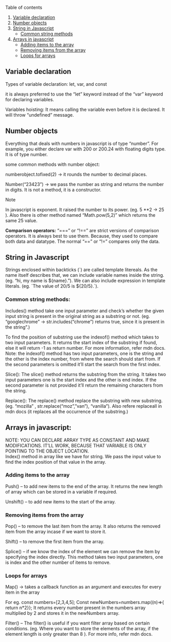 Table of contents
1. [Variable declaration](#variable-declaration)
2. [Number objects](#number-objects)
3. [String in Javascript](#string-in-javascript)
    - [Common string methods](#common-string-methods)
4. [Arrays in javascript](#arrays-in-javascript)
	- [Adding items to the array](#adding-items-to-the-array)
	- [Removing items from the array](#removing-items-from-the-array)
	- [Loops for arrays](#loops-for-arrays)
## Variable declaration
Types of variable declaration: let, var, and const

it is always preferred to use the “let” keyword instead of the “var” keyword for declaring variables.

Variables hoisting: It means calling the variable even before it is declared. It will throw “undefined” message.

## Number objects

Everything that deals with numbers in javascript is of type “number”. For example, you either declare var with 200 or 200.24 with floating digits type.  It is of type number.

some common methods with number object:

numberobject.tofixed(2) -> it rounds the number to decimal places.

Number(“23423”) -> we pass the number as string and returns the number in digits.  It is not a method, it is a constructor.

>[!NOTE]
>In javascript is exponent.  It raised the number to its power. (eg. 5 **2 -> 25 ).  Also there is other method named “Math.pow(5,2)” which returns the same 25 value.

**Comparison operators:**
		“===” or “!==” are strict versions of comparison operators.  It is always best to use them.  Because, they used to compare both data and datatype.  The normal “==” or “!=” compares only the data.

## String in Javascript

Strings enclosed within backticks (\`) are called template litereals.  As the name itself describes that, we can include variable names inside the string.  (eg. “hi, my name is ${name}.”).
We can also include expression in template literals. (eg. \`The value of 20/5 is ${20/5}.\`).

### Common string methods:

Includes() method take one input parameter and check’s whether the given input string is present in the original string as a substring or not.  (eg. “googlechrome” -> str.includes(“chrome”) returns true, since it is present in the string”.)

To find the position of substring use the indexof() method which takes to two input parameters. It returns the start index of the substring if found, else it will return -1 as return number.  For more  information, refer mdn docs. Note: the indexof() method has two input parameters, one is the string and the other is the index number, from where the search should start from.  If the second parameters is omitted it’ll start the search from the first index.

Slice(): The slice() method returns the substring from the string.  It takes two input parameters one is the start index and the other is end index.  If the second parameter is not provided it’ll return the remaining characters from the string.

Replace(): The replace() method replace the substring with new substring. (eg. “mozilla” , str.replace(“moz”,”van”), “vanilla”).  Also refere replaceall in mdn docs (it replaces all the occurrence of the substring.)


## Arrays in javascript:

NOTE: YOU CAN DECLARE ARRAY TYPE AS CONSTANT AND MAKE MODIFICATIONS. IT’LL WORK, BECAUSE THAT VARIABLE IS ONLY POINTING TO THE OBJECT LOCATION.  
Index() method in array like we have for string.  We pass the input value to find the index position of that value in the array.

### Adding items to the array

Push() – to add new items to the end of the array. It returns the new length of array which can be stored in a variable if required.

Unshift() – to add new items to the start of the array.

### Removing items from the array

Pop() – to remove the last item from the array.  It also returns the removed item from the array incase if we want to store it.

Shift() – to remove the first item from the array.

Splice() – if we know the index of the element we can remove the item by specifying the index directly.  This method takes two input parameters, one is index and the other number of items to remove.

### Loops for arrays

Map() -> takes a callback function as an argument and executes for every item in the array

For eg.
const numbers=[2,3,4,5];
Const newNumbers=numbers.map((n)=>{ return n*2}};
It returns every number present in the numbers array multiplied by 2 and stores it in the newNumbers array.

Filter() – The filter() is useful if you want filter array based on certain conditions. (eg. Where you want to store the elements of the array, if the element length is only greater than 8 ).  For more info, refer mdn docs.

